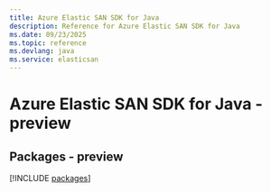 ```yaml
---
title: Azure Elastic SAN SDK for Java
description: Reference for Azure Elastic SAN SDK for Java
ms.date: 09/23/2025
ms.topic: reference
ms.devlang: java
ms.service: elasticsan
---
```

# Azure Elastic SAN SDK for Java - preview
## Packages - preview
[!INCLUDE [packages](elastic-san-index.md)]